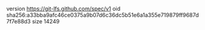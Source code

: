 version https://git-lfs.github.com/spec/v1
oid sha256:a33bba9afc46ce0375a9b07d6c36dc5b51e6a1a355e719879ff9687d7f7e88d3
size 14249
